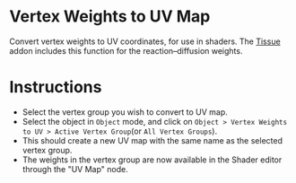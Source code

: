 # Vertex Weights to UV Map

Convert vertex weights to UV coordinates, for use in shaders. The [Tissue](https://github.com/alessandro-zomparelli/tissue) addon includes this function for the reaction–diffusion weights.

# Instructions

- Select the vertex group you wish to convert to UV map.
- Select the object in `Object` mode, and click on `Object > Vertex Weights to UV > Active Vertex Group`(or `All Vertex Groups`).
- This should create a new UV map with the same name as the selected vertex group.
- The weights in the vertex group are now available in the Shader editor through the "UV Map" node.
